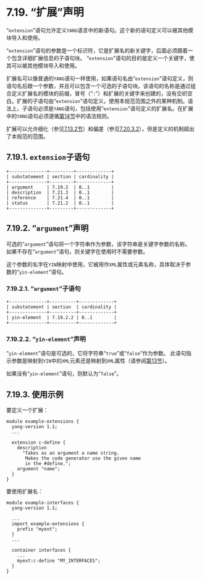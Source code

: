 # 7.19. “扩展”声明

“`extension`”语句允许定义`YANG`语言中的新语句。这个新的语句定义可以被其他模块导入和使用。

“`extension`”语句的参数是一个标识符，它是扩展名的新关键字，后面必须跟着一个包含详细扩展信息的子语句块。 “`extension`”语句的目的是定义一个关键字，使其可以被其他模块导入和使用。

扩展名可以像普通的`YANG`语句一样使用，如果语句名由“`extension`”语句定义，则语句名后跟一个参数，并且可以包含一个可选的子语句块。该语句的名称是通过组合定义扩展名的模块的前缀，冒号（“`:`”）和扩展的关键字来创建的，没有交织空白。扩展的子语句由“`extension`”语句定义，使用本规范范围之外的某种机制。语法上，子语句必须是`YANG`语句，包括使用“`extension`”语句定义的扩展名。在扩展中的`YANG`语句必须遵循[第14节](section-14/README.md)中的语法规则。

扩展可以允许细化（参见[7.13.2节](7.13.md#7132-refine声明)）和偏差（参见[7.20.3.2](7.20.md#72032-deviate声明)），但是定义的机制超出了本规范的范围。

## 7.19.1. `extension`子语句

```
+--------------+---------+-------------+
| substatement | section | cardinality |
+--------------+---------+-------------+
| argument     | 7.19.2  | 0..1        |
| description  | 7.21.3  | 0..1        |
| reference    | 7.21.4  | 0..1        |
| status       | 7.21.2  | 0..1        |
+--------------+---------+-------------+
```

## 7.19.2. “`argument`”声明

可选的“`argument`”语句将一个字符串作为参数，该字符串是关键字参数的名称。 如果不存在“`argument`”语句，则关键字在使用时不需要参数。

这个参数的名字在`YIN`映射中使用，它被用作`XML`属性或元素名称，具体取决于参数的“`yin-element`”语句。

### 7.19.2.1. “`argument`”子语句

```
+--------------+----------+-------------+
| substatement | section  | cardinality |
+--------------+----------+-------------+
| yin-element  | 7.19.2.2 | 0..1        |
+--------------+----------+-------------+
```

### 7.19.2.2. “`yin-element`”声明

“`yin-element`”语句是可选的，它将字符串“`true`”或“`false`”作为参数。 此语句指示参数是映射到`YIN`中的`XML`元素还是映射到`XML`属性（请参阅[第13节](section-13/README.md)）。

如果没有“`yin-element`”语句，则默认为“`false`”。

## 7.19.3. 使用示例

要定义一个扩展：

```YANG
module example-extensions {
  yang-version 1.1;
  ...

  extension c-define {
    description
      "Takes as an argument a name string.
       Makes the code generator use the given name
       in the #define.";
    argument "name";
  }
}
```

要使用扩展名：

```YANG
module example-interfaces {
  yang-version 1.1;

  ...
  import example-extensions {
    prefix "myext";
  }
  ...

  container interfaces {
    ...
    myext:c-define "MY_INTERFACES";
  }
}
```
